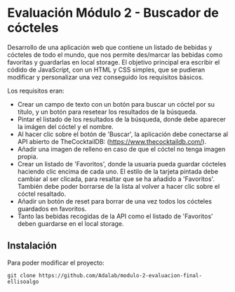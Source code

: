 # Evaluación Módulo 2 - Buscador de cócteles

Desarrollo de una aplicación web que contiene un listado de bebidas y cócteles de todo el mundo, que nos permite des/marcar las bebidas como favoritas y guardarlas en local storage.
El objetivo principal era escribir el códido de JavaScript, con un HTML y CSS simples, que se pudieran modificar y personalizar una vez conseguido los requisitos básicos.

Los requisitos eran:
- Crear un campo de texto con un botón para buscar un cóctel por su título, y un botón para resetear los resultados de la búsqueda.
- Pintar el listado de los resultados de la búsqueda, donde debe aparecer la imágen del cóctel y el nombre.
- Al hacer clic sobre el botón de 'Buscar', la aplicación debe conectarse al API abierto de TheCocktailDB: (https://www.thecocktaildb.com/).
- Añadir una imagen de relleno en caso de que el cóctel no tenga imagen propia.
- Crear un listado de 'Favoritos', donde la usuaria pueda guardar cócteles haciendo clic encima de cada uno. El estilo de la tarjeta pintada debe cambiar al ser clicada, para resaltar que se ha añadido a 'Favoritos'. También debe poder borrarse de la lista al volver a hacer clic sobre el cóctel resaltado.
- Añadir un botón de reset para borrar de una vez todos los cócteles guardados en favoritos.
- Tanto las bebidas recogidas de la API como el listado de 'Favoritos' deben guardarse en el local storage.


## Instalación

Para poder modificar el proyecto:

`
git clone https://github.com/Adalab/modulo-2-evaluacion-final-ellisoalgo
`
